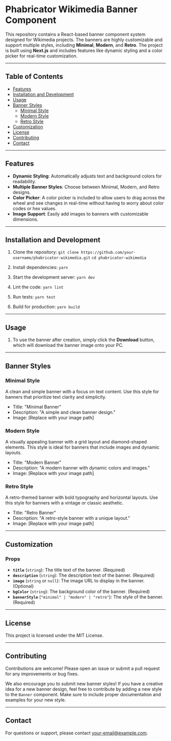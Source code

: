 # Phabricator Wikimedia Banner Component

This repository contains a React-based banner component system designed for Wikimedia projects. The banners are highly customizable and support multiple styles, including **Minimal**, **Modern**, and **Retro**. The project is built using **Next.js** and includes features like dynamic styling and a color picker for real-time customization.

---

## Table of Contents

- [Features](#features)
- [Installation and Development](#installation-and-development)
- [Usage](#usage)
- [Banner Styles](#banner-styles)
  - [Minimal Style](#minimal-style)
  - [Modern Style](#modern-style)
  - [Retro Style](#retro-style)
- [Customization](#customization)
- [License](#license)
- [Contributing](#contributing)
- [Contact](#contact)

---

## Features

- **Dynamic Styling**: Automatically adjusts text and background colors for readability.
- **Multiple Banner Styles**: Choose between Minimal, Modern, and Retro designs.
- **Color Picker**: A color picker is included to allow users to drag across the wheel and see changes in real-time without having to worry about color codes or hex values.
- **Image Support**: Easily add images to banners with customizable dimensions.

---

## Installation and Development

1. Clone the repository:
   `git clone https://github.com/your-username/phabricator-wikimedia.git`
   `cd phabricator-wikimedia`

2. Install dependencies:
   `yarn`

3. Start the development server:
   `yarn dev`

4. Lint the code:
   `yarn lint`

5. Run tests:
   `yarn test`

6. Build for production:
   `yarn build`

---

## Usage

1. To use the banner after creation, simply click the **Download** button, which will download the banner image onto your PC.

---

## Banner Styles

### Minimal Style

A clean and simple banner with a focus on text content. Use this style for banners that prioritize text clarity and simplicity.

- Title: "Minimal Banner"
- Description: "A simple and clean banner design."
- Image: [Replace with your image path]

### Modern Style

A visually appealing banner with a grid layout and diamond-shaped elements. This style is ideal for banners that include images and dynamic layouts.

- Title: "Modern Banner"
- Description: "A modern banner with dynamic colors and images."
- Image: [Replace with your image path]

### Retro Style

A retro-themed banner with bold typography and horizontal layouts. Use this style for banners with a vintage or classic aesthetic.

- Title: "Retro Banner"
- Description: "A retro-style banner with a unique layout."
- Image: [Replace with your image path]

---

## Customization

### Props

- **`title`** (`string`): The title text of the banner. (Required)
- **`description`** (`string`): The description text of the banner. (Required)
- **`image`** (`string` or `null`): The image URL to display in the banner. (Optional)
- **`bgColor`** (`string`): The background color of the banner. (Required)
- **`bannerStyle`** (`"minimal" | "modern" | "retro"`): The style of the banner. (Required)

---

## License

This project is licensed under the MIT License.

---

## Contributing

Contributions are welcome! Please open an issue or submit a pull request for any improvements or bug fixes.

We also encourage you to submit new banner styles! If you have a creative idea for a new banner design, feel free to contribute by adding a new style to the `Banner` component. Make sure to include proper documentation and examples for your new style.

---

## Contact

For questions or support, please contact your-email@example.com.
